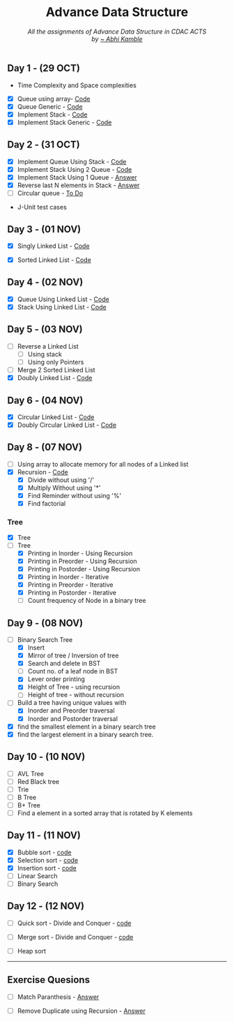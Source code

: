 <div align="center">
    <h1> Advance Data Structure</h1>
    <i>All the assignments of Advance Data Structure in CDAC ACTS</i>
    <br/>
    <i>by <a href="https://github.com/coder-abhi">~ Abhi Kamble </a></i>
</div>
<br />

## Day 1 - (29 OCT)
- Time Complexity and Space complexities
- [x] Queue using array- [Code](./Day_1_OCT_29/src/queue/Queue.java)
- [x] Queue Generic - [Code](./Day_1_OCT_29/src/queueGeneric/Queue.java)
- [x] Implement Stack - [Code](./Day_1_OCT_29/src/stack/Stack.java)
- [x] Implement Stack Generic - [Code](./Day_1_OCT_29/src/stackGeneric/Stack.java)

## Day 2  - (31 OCT)
- [x] Implement Queue Using Stack - [Code](./Day_2_OCT_31/src/queueUsingStack/QueueUsingStack.java)
- [x] Implement Stack Using 2 Queue - [Code](./Day_2_OCT_31/src/stackUsingQueue/StackUsingQueue.java)
- [x] Implement Stack Using 1 Queue - [Answer](./Day_2_OCT_31/src/stackUsing1Queue/StackUsing1Queue.java) 
- [x] Reverse last N elements in Stack - [Answer](./Day_2_OCT_31/src/reverseInStack/Stack.java)
- [ ] Circular queue - [To Do]()
-  J-Unit test cases

## Day 3  - (01 NOV)
- [x] Singly Linked List - [Code](./Day_3_NOV_01/)
- [x] Sorted Linked List - [Code](./Day_3_NOV_01)


## Day 4  - (02 NOV)
- [x] Queue Using Linked List - [Code](./Day_4_NOV_02/src/queueUsingLinkedList/Queue.java)
- [x] Stack Using Linked List - [Code](./Day_4_NOV_02/src/stackUsingLinkedList/Stack.java)

## Day 5  - (03 NOV)
- [ ] Reverse a Linked List
    - [ ] Using stack
    - [ ] Using only Pointers
- [ ] Merge 2 Sorted Linked List
- [x] Doubly Linked List - [Code](./Day_5_NOV_03/src/doublyLinkedList/DoublyLinkedList.java)

## Day 6  - (04 NOV)
- [x] Circular Linked List - [Code](./Day_6_NOV_4/src/circularLinkedList/CircularLinkedList.java)
- [x] Doubly Circular Linked List - [Code](./Day_6_NOV_4/src/doublyLinkedList/DoublyCircularDummy.java)

## Day 8  - (07 NOV)
- [ ] Using array to allocate memory for all nodes of a Linked list
- [X] Recursion - [Code](./Day_8_NOV_7/src/recursion/)
    - [x] Divide without using '/' 
    - [x] Multiply Without using '*'
    - [x] Find Reminder without using '%'
    - [x] Find factorial

### Tree
- [x] Tree
- [ ] Tree
    - [x] Printing in Inorder - Using Recursion
    - [x] Printing in Preorder - Using Recursion
    - [x] Printing in Postorder - Using Recursion
    - [x] Printing in Inorder - Iterative
    - [x] Printing in Preorder - Iterative
    - [x] Printing in Postorder - Iterative
    - [ ] Count frequency of Node in a binary tree

## Day 9  - (08 NOV)
- [ ] Binary Search Tree
    - [x] Insert
    - [x] Mirror of tree / Inversion of tree
    - [x] Search and delete in BST
    - [ ] Count no. of a leaf node in BST
    - [x] Lever order printing
    - [x] Height of Tree - using recursion
    - [ ] Height of tree - without recursion
- [ ] Build a tree having unique values with
    - [x] Inorder and Preorder traversal 
    - [x] Inorder and Postorder traversal
- [x] find the smallest element in a binary search tree
- [x] find the largest element in a binary search tree.
    
## Day 10  - (10 NOV)
- [ ] AVL Tree
- [ ] Red Black tree
- [ ] Trie
- [ ] B Tree
- [ ] B+ Tree
- [ ] Find a element in a sorted array that is rotated by K elements

## Day 11 - (11 NOV)
- [x] Bubble sort - [code](./Day_11_NOV_11/src/sorting/BubbleSort.java)
- [x] Selection sort - [code](./Day_11_NOV_11/src/sorting/SelectionSort.java)
- [x] Insertion sort - [code](./Day_11_NOV_11/src/sorting/InsertionSort.java)
- [ ] Linear Search
- [ ] Binary Search

## Day 12 - (12 NOV)
- [ ] Quick sort - Divide and Conquer - [code](./Day12_NOV_12/src/sorting/QuickSort.java)
- [ ] Merge sort - Divide and Conquer - [code](./Day12_NOV_12/src/sorting/MergeSort.java)
- [ ] Heap sort


---

## Exercise Quesions
- [ ] Match Paranthesis - [Answer](./ExtraQuestionsADS/src/queueQuestions/ParenthesisMatch.java)
- [ ] Remove Duplicate using Recursion - [Answer](./ExtraQuestionsADS/src/mumbaiADSPaper/StringDuplicate.java)


